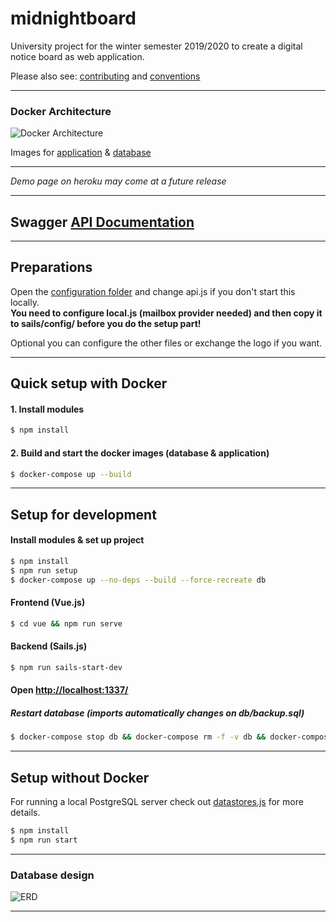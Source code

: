 # midnightboard

University project for the winter semester 2019/2020 to create a digital notice board as web application.

Please also see: [contributing](https://github.com/conclurer/midnightboard/blob/master/CONTRIBUTING.md) and [conventions](https://github.com/conclurer/midnightboard/blob/master/CONVENTIONS.md)

---

### Docker Architecture

![Docker Architecture](https://user-images.githubusercontent.com/12168640/80148370-41ef5480-85b5-11ea-8c20-8567f3fafeaa.png)

Images for [application](https://hub.docker.com/r/tvsjsdock/midnightboard-app/tags) & [database](https://hub.docker.com/r/tvsjsdock/midnightboard-db/tags)

---

*Demo page on heroku may come at a future release*

---

## Swagger [API Documentation](https://rawcdn.githack.com/conclurer/midnightboard/master/sails/swagger/swagger.html)

---

## Preparations
Open the [configuration folder](https://github.com/conclurer/midnightboard/tree/master/config) and change
api.js if you don't start this locally.  
**You need to configure local.js (mailbox provider needed) and then copy it to sails/config/ 
before you do the setup part!**

Optional you can configure the other files or exchange the logo if you want.

---

## Quick setup with Docker

#### 1. Install modules

```bash
$ npm install
```

#### 2. Build and start the docker images (database & application)

```bash
$ docker-compose up --build
```

---

## Setup for development

#### Install modules & set up project

```bash
$ npm install
$ npm run setup
$ docker-compose up --no-deps --build --force-recreate db
```

#### Frontend (Vue.js)

```bash
$ cd vue && npm run serve
```

#### Backend (Sails.js)

```bash
$ npm run sails-start-dev
```

#### Open [http://localhost:1337/](http://localhost:1337/)

##### Restart database (imports automatically changes on db/backup.sql)

```bash
$ docker-compose stop db && docker-compose rm -f -v db && docker-compose up --no-deps --build --force-recreate db
```

---

## Setup without Docker
For running a local PostgreSQL server check out [datastores.js](https://github.com/conclurer/midnightboard/blob/master/sails/config/datastores.js) for more details.

```bash
$ npm install
$ npm run start
```

---

### Database design
![ERD](https://user-images.githubusercontent.com/12168640/80149158-73b4eb00-85b6-11ea-953e-c5f85c388a61.png)

---